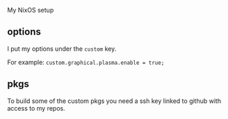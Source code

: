 My NixOS setup

## options
I put my options under the `custom` key.

For example: `custom.graphical.plasma.enable = true;`

## pkgs
To build some of the custom pkgs you need a ssh key linked to github with access to my repos.
